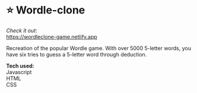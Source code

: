 # ⭐ Wordle-clone

<i>Check it out</i>:  
https://wordleclone-game.netlify.app

Recreation of the popular Wordle game. 
With over 5000 5-letter words, you have six tries to guess a 5-letter word through deduction. 

<strong>Tech used:</strong> <br>
Javascript<br>
HTML<br>
CSS
